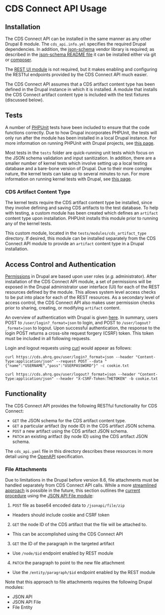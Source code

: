 # CDS Connect API Usage

## Installation

The CDS Connect API can be installed in the same manner as any other Drupal 8 module. The `cds_api.info.yml` specifies the required Drupal dependencies. In addition, the [json-schema](https://github.com/justinrainbow/json-schema) vendor library is required; as described in the [json-schema README file](https://github.com/justinrainbow/json-schema/blob/master/README.md) it can be installed either via git or [composer](https://getcomposer.org/).

The [REST UI module](https://www.drupal.org/project/restui) is not required, but it makes enabling and configuring the RESTful endpoints provided by the CDS Connect API much easier.

The CDS Connect API assumes that a CDS artifact content type has been defined in the Drupal instance in which it is installed. A module that installs the CDS Connect artifact content type is included with the test fixtures (discussed below).

## Tests

A number of [PHPUnit](https://github.com/sebastianbergmann/phpunit) tests have been included to ensure that the code functions correctly. Due to how Drupal incorporates PHPUnit, the tests will only run after the module has been installed in a local Drupal instance. For more information on running PHPUnit with Drupal projects, see [this page](https://www.drupal.org/docs/8/phpunit).

Most tests in the `tests` folder are quick-running unit tests which focus on the JSON schema validation and input sanitization. In addition, there are a smaller number of kernel tests which involve setting up a local testing database and a bare-bone version of Drupal. Due to their more complex nature, the kernel tests can take up to several minutes to run. For more information on running kernel tests with Drupal, see [this page](https://www.drupal.org/docs/8/phpunit/running-phpunit-tests).

### CDS Artifact Content Type

The kernel tests require the CDS artifact content type be installed, since they involve defining and saving CDS artifacts to the test database. To help with testing, a custom module has been created which defines an `artifact` content type upon installation. PHPUnit installs this module prior to running any of the kernel tests.

This custom module, located in the `tests/modules/cds_artifact_type` directory. If desired, this module can be installed separately from the CDS Connect API module to provide an `artifact` content type in a Drupal installation.

## Access Control and Authentication

[Permissions](https://api.drupal.org/api/drupal/core%21core.api.php/group/user_api/8.5.x) in Drupal are based upon user roles (_e.g._ administrator). After installation of the CDS Connect API module, a set of permissions will be exposed in the Drupal administrator user interface (UI) for each of the REST resources defined by the module. This allows system level access checks to be put into place for each of the REST resources. As a secondary level of access control, the CDS Connect API also makes user permission checks prior to sharing, creating, or modifying `artifact` content.

An overview of authentication with Drupal is given [here](https://www.drupal.org/docs/8/modules/json-api/what-json-api-doesnt-do). In summary, users POST to `/user/login?_format=json` to login, and POST to `/user/logout?_format=json` to logout. Upon successful authentication, the response to the login POST returns a cross-site request forgery (CSRF) token. This token must be included in all following requests.

Login and logout requests using [curl](https://curl.haxx.se/) would appear as follows:

```
curl https://cds.ahrq.gov/user/login?_format=json --header "Content-Type:application/json" --request POST --data "{"name":"USERNAME","pass":"USERPASSWORD"}" -c cookie.txt
```

```
curl https://cds.ahrq.gov/user/logout?_format=json --header "Content-Type:application/json" --header "X-CSRF-Token:THETOKEN" -b cookie.txt
```

## Functionality

The CDS Connect API provides the following RESTful functionality for CDS Connect:

* `GET` the JSON schema for the CDS artifact content type.
* `GET` a particular artifact (by node ID) in the CDS artifact JSON schema.
* `POST` a new artifact using the CDS artifact JSON schema.
* `PATCH` an existing aritfact (by node ID) using the CDS artifact JSON schema.

The `cds_api.yaml` file in this directory describes these resources in more detail using the [OpenAPI](https://www.openapis.org/) specification.

### File Attachments

Due to limitations in the Drupal before version 8.6, file attachments must be handled separately from CDS Connect API calls. While a more [streamlined approach](https://www.drupal.org/node/2941420) is possible in the future, this section outlines the [current procedure](https://www.drupal.org/docs/8/modules/json-api/creating-new-resources-post) using the [JSON API File module](https://www.drupal.org/project/jsonapi_file):

1. `POST` file as base64 encoded data to `/jsonapi/file/zip`
  * Headers should include cookie and CSRF token
2. `GET` the node ID of the CDS artifact that the file will be attached to.
  * This can be accomplished using the CDS Connect API
3. `GET` the ID of the paragraph in the targeted artifact
  * Use `/node/$id` endpoint enabled by REST module
4. `PATCH` the paragraph to point to the new file attachment
  * Use the `/entity/paragraph/$id` endpoint enabled by the REST module

Note that this approach to file attachments requires the following Drupal modules:

* JSON API
* JSON API File
* File Entity
